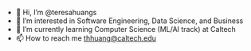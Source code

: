 - 👋 Hi, I’m @teresahuangs
- 👀 I’m interested in Software Engineering, Data Science, and Business
- 🌱 I’m currently learning Computer Science (ML/AI track) at Caltech
- 📫 How to reach me thhuang@caltech.edu

<!---
teresahuangs/teresahuangs is a ✨ special ✨ repository because its `README.md` (this file) appears on your GitHub profile.
You can click the Preview link to take a look at your changes.
--->

